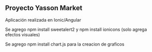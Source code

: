 ## Proyecto Yasson Market
Aplicación realizada en Ionic/Angular

Se agrego npm install sweetalert2 y npm install ionicons (solo agrega efectos visuales)

Se agrego npm install chart.js para la creacion de graficos